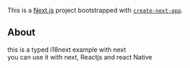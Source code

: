 This is a [Next.js](https://nextjs.org/) project bootstrapped with [`create-next-app`](https://github.com/vercel/next.js/tree/canary/packages/create-next-app).

## About
this is a typed i18next example with next  
you can use it with next, Reactjs and react Native 
